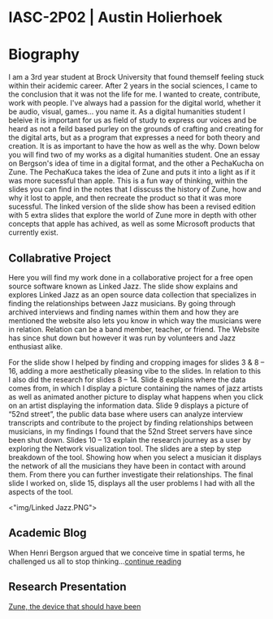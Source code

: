 # IASC-2P02 | Austin Holierhoek 

 

# Biography

I am a 3rd year student at Brock University that found themself feeling stuck within their acidemic career. After 2 years in the social sciences, I came to the conclusion that it was not the life for me. I wanted to create, contribute, work with people. I've always had a passion for the digital world, whether it be audio, visual, games... you name it. As a digital humanities student I beleive it is important for us as field of study to express our voices and be heard as not a feild based purley on the grounds of crafting and creating for the digital arts, but as a program that expresses a need for both theory and creation. It is as important to have the how as well as the why. Down below you will find two of my works as a digital humanities student. One an essay on Bergson's idea of time in a digital format, and the other a PechaKucha on Zune. The PechaKuca takes the idea of Zune and puts it into a light as if it was more sucessful than apple. This is a fun way of thinking, within the slides you can find in the notes that I disscuss the history of Zune, how and why it lost to apple, and then recreate the product so that it was more sucessful. The linked version of the slide show has been a revised edition with 5 extra slides that explore the world of Zune more in depth with other concepts that apple has achived, as well as some Microsoft products that currently exist. 

## Collabrative Project

Here you will find my work done in a collaborative project for a free open source software known as Linked Jazz. The slide show explains and explores Linked Jazz as an open source data collection that specializes in finding the relationships between Jazz musicians. By going through archived interviews and finding names within them and how they are mentioned the website also lets you know in which way the musicians were in relation. Relation can be a band member, teacher, or friend. The Website has since shut down but however it was run by volunteers and Jazz enthusiast alike.

For the slide show I helped by finding and cropping images for slides 3 & 8 – 16, adding a more aesthetically pleasing vibe to the slides. In relation to this I also did the research for slides 8 – 14. Slide 8 explains where the data comes from, in which I display a picture containing the names of jazz artists as well as animated another picture to display what happens when you click on an artist displaying the information data. Slide 9 displays a picture of “52nd street”, the public data base where users can analyze interview transcripts and contribute to the project by finding relationships between musicians, in my findings I found that the 52nd Street servers have since been shut down. Slides 10 – 13 explain the research journey as a user by exploring the Network visualization tool. The slides are a step by step breakdown of the tool. Showing how when you select a musician it displays the network of all the musicians they have been in contact with around them. From there you can further investigate their relationships. The final slide I worked on, slide 15, displays all the user problems I had with all the aspects of the tool. 

<"img/Linked Jazz.PNG">


## Academic Blog 

When Henri Bergson argued that we conceive time in spatial terms, he challenged us all to stop thinking...[continue reading](blog.md)

## Research Presentation

[Zune, the device that should have been](reveal/index.html)
